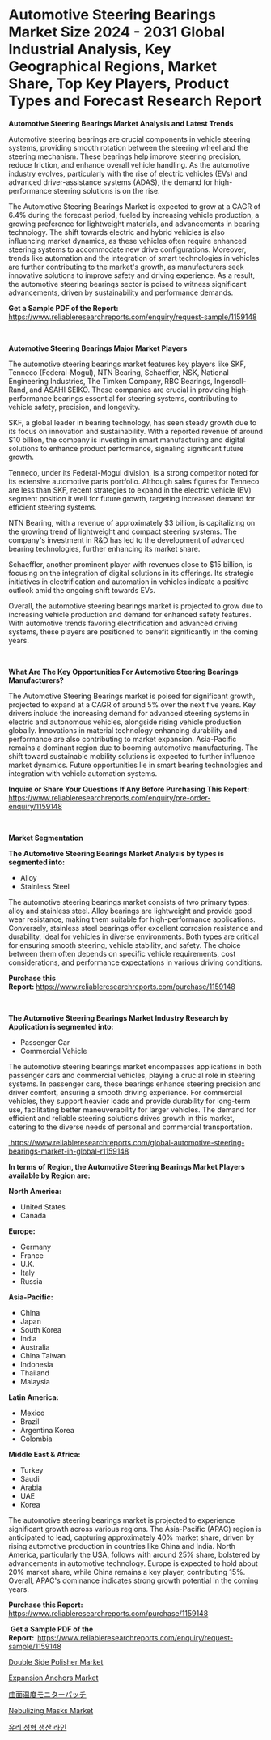 <p><h1>Automotive Steering Bearings Market Size 2024 - 2031 Global Industrial Analysis, Key Geographical Regions, Market Share, Top Key Players, Product Types and Forecast Research Report</h1></p><p><strong>Automotive Steering Bearings Market Analysis and Latest Trends</strong></p>
<p><p>Automotive steering bearings are crucial components in vehicle steering systems, providing smooth rotation between the steering wheel and the steering mechanism. These bearings help improve steering precision, reduce friction, and enhance overall vehicle handling. As the automotive industry evolves, particularly with the rise of electric vehicles (EVs) and advanced driver-assistance systems (ADAS), the demand for high-performance steering solutions is on the rise. </p><p>The Automotive Steering Bearings Market is expected to grow at a CAGR of 6.4% during the forecast period, fueled by increasing vehicle production, a growing preference for lightweight materials, and advancements in bearing technology. The shift towards electric and hybrid vehicles is also influencing market dynamics, as these vehicles often require enhanced steering systems to accommodate new drive configurations. Moreover, trends like automation and the integration of smart technologies in vehicles are further contributing to the market's growth, as manufacturers seek innovative solutions to improve safety and driving experience. As a result, the automotive steering bearings sector is poised to witness significant advancements, driven by sustainability and performance demands.</p></p>
<p><strong>Get a Sample PDF of the Report:&nbsp;</strong> <a href="https://www.reliableresearchreports.com/enquiry/request-sample/1159148">https://www.reliableresearchreports.com/enquiry/request-sample/1159148</a></p>
<p>&nbsp;</p>
<p><strong>Automotive Steering Bearings Major Market Players</strong></p>
<p><p>The automotive steering bearings market features key players like SKF, Tenneco (Federal-Mogul), NTN Bearing, Schaeffler, NSK, National Engineering Industries, The Timken Company, RBC Bearings, Ingersoll-Rand, and ASAHI SEIKO. These companies are crucial in providing high-performance bearings essential for steering systems, contributing to vehicle safety, precision, and longevity.</p><p>SKF, a global leader in bearing technology, has seen steady growth due to its focus on innovation and sustainability. With a reported revenue of around $10 billion, the company is investing in smart manufacturing and digital solutions to enhance product performance, signaling significant future growth.</p><p>Tenneco, under its Federal-Mogul division, is a strong competitor noted for its extensive automotive parts portfolio. Although sales figures for Tenneco are less than SKF, recent strategies to expand in the electric vehicle (EV) segment position it well for future growth, targeting increased demand for efficient steering systems.</p><p>NTN Bearing, with a revenue of approximately $3 billion, is capitalizing on the growing trend of lightweight and compact steering systems. The company's investment in R&D has led to the development of advanced bearing technologies, further enhancing its market share.</p><p>Schaeffler, another prominent player with revenues close to $15 billion, is focusing on the integration of digital solutions in its offerings. Its strategic initiatives in electrification and automation in vehicles indicate a positive outlook amid the ongoing shift towards EVs.</p><p>Overall, the automotive steering bearings market is projected to grow due to increasing vehicle production and demand for enhanced safety features. With automotive trends favoring electrification and advanced driving systems, these players are positioned to benefit significantly in the coming years.</p></p>
<p>&nbsp;</p>
<p><strong>What Are The Key Opportunities For Automotive Steering Bearings Manufacturers?</strong></p>
<p><p>The Automotive Steering Bearings market is poised for significant growth, projected to expand at a CAGR of around 5% over the next five years. Key drivers include the increasing demand for advanced steering systems in electric and autonomous vehicles, alongside rising vehicle production globally. Innovations in material technology enhancing durability and performance are also contributing to market expansion. Asia-Pacific remains a dominant region due to booming automotive manufacturing. The shift toward sustainable mobility solutions is expected to further influence market dynamics. Future opportunities lie in smart bearing technologies and integration with vehicle automation systems.</p></p>
<p><strong>Inquire or Share Your Questions If Any Before Purchasing This Report:</strong> <a href="https://www.reliableresearchreports.com/enquiry/pre-order-enquiry/1159148">https://www.reliableresearchreports.com/enquiry/pre-order-enquiry/1159148</a></p>
<p>&nbsp;</p>
<p><strong>Market Segmentation</strong></p>
<p><strong>The Automotive Steering Bearings Market Analysis by types is segmented into:</strong></p>
<p><ul><li>Alloy</li><li>Stainless Steel</li></ul></p>
<p><p>The automotive steering bearings market consists of two primary types: alloy and stainless steel. Alloy bearings are lightweight and provide good wear resistance, making them suitable for high-performance applications. Conversely, stainless steel bearings offer excellent corrosion resistance and durability, ideal for vehicles in diverse environments. Both types are critical for ensuring smooth steering, vehicle stability, and safety. The choice between them often depends on specific vehicle requirements, cost considerations, and performance expectations in various driving conditions.</p></p>
<p><strong>Purchase this Report:&nbsp;</strong><a href="https://www.reliableresearchreports.com/purchase/1159148">https://www.reliableresearchreports.com/purchase/1159148</a></p>
<p>&nbsp;</p>
<p><strong>The Automotive Steering Bearings Market Industry Research by Application is segmented into:</strong></p>
<p><ul><li>Passenger Car</li><li>Commercial Vehicle</li></ul></p>
<p><p>The automotive steering bearings market encompasses applications in both passenger cars and commercial vehicles, playing a crucial role in steering systems. In passenger cars, these bearings enhance steering precision and driver comfort, ensuring a smooth driving experience. For commercial vehicles, they support heavier loads and provide durability for long-term use, facilitating better maneuverability for larger vehicles. The demand for efficient and reliable steering solutions drives growth in this market, catering to the diverse needs of personal and commercial transportation.</p></p>
<p><a href="https://www.reliableresearchreports.com/global-automotive-steering-bearings-market-in-global-r1159148">&nbsp;https://www.reliableresearchreports.com/global-automotive-steering-bearings-market-in-global-r1159148</a></p>
<p><strong>In terms of Region, the Automotive Steering Bearings Market Players available by Region are:</strong></p>
<p>
    <p> <strong> North America: </strong>
        <ul>
            <li>United States</li>
            <li>Canada</li>
        </ul>
        </p> 
    <p> <strong> Europe: </strong>
        <ul>
            <li>Germany</li>
            <li>France</li>
            <li>U.K.</li>
            <li>Italy</li>
            <li>Russia</li>
        </ul>
        </p> 
    <p> <strong> Asia-Pacific: </strong>
        <ul>
            <li>China</li>
            <li>Japan</li>
            <li>South Korea</li>
            <li>India</li>
            <li>Australia</li>
            <li>China Taiwan</li>
            <li>Indonesia</li>
            <li>Thailand</li>
            <li>Malaysia</li>
        </ul>
        </p> 
    <p> <strong> Latin America: </strong>
        <ul>
            <li>Mexico</li>
            <li>Brazil</li>
            <li>Argentina Korea</li>
            <li>Colombia</li>
        </ul>
        </p> 
    <p> <strong> Middle East & Africa: </strong>
        <ul>
            <li>Turkey</li>
            <li>Saudi</li>
            <li>Arabia</li>
            <li>UAE</li>
            <li>Korea</li>
        </ul>
    </p>
    </p>
<p><p>The automotive steering bearings market is projected to experience significant growth across various regions. The Asia-Pacific (APAC) region is anticipated to lead, capturing approximately 40% market share, driven by rising automotive production in countries like China and India. North America, particularly the USA, follows with around 25% share, bolstered by advancements in automotive technology. Europe is expected to hold about 20% market share, while China remains a key player, contributing 15%. Overall, APAC's dominance indicates strong growth potential in the coming years.</p></p>
<p><strong>Purchase this Report: </strong><a href="https://www.reliableresearchreports.com/purchase/1159148">https://www.reliableresearchreports.com/purchase/1159148</a></p>
<p>&nbsp;<strong>Get a Sample PDF of the Report:&nbsp;&nbsp;</strong><a href="https://www.reliableresearchreports.com/enquiry/request-sample/1159148">https://www.reliableresearchreports.com/enquiry/request-sample/1159148</a></p>
<p><strong></strong></p>
<p><p><a href="https://github.com/HobertDavis43/Market-Research-Report-List-1/blob/main/double-side-polisher-market.md">Double Side Polisher Market</a></p><p><a href="https://issuu.com/reportprime-2/docs/expansion-anchors-market-size-2030._9c5d15f7030428">Expansion Anchors Market</a></p><p><a href="https://medium.com/@alexanderelliott1993/curved-temperature-monitor-patch-market-%E3%81%AE%E3%82%B0%E3%83%AD%E3%83%BC%E3%83%90%E3%83%AB%E5%B8%82%E5%A0%B4%E6%A6%82%E8%A6%81%E3%81%AF-%E4%B8%96%E7%95%8C%E3%81%8A%E3%82%88%E3%81%B3%E4%B8%BB%E8%A6%81%E5%B8%82%E5%A0%B4%E3%81%AB%E3%81%8A%E3%81%91%E3%82%8B%E6%A5%AD%E7%95%8C%E3%81%AB%E5%BD%B1%E9%9F%BF%E3%82%92%E4%B8%8E%E3%81%88%E3%82%8B%E4%B8%BB%E8%A6%81%E3%81%AA%E3%83%88%E3%83%AC%E3%83%B3%E3%83%89%E3%81%AB%E3%81%A4%E3%81%84%E3%81%A6-%E7%8B%AC%E8%87%AA%E3%81%AE%E8%A6%96%E7%82%B9%E3%82%92%E6%8F%90%E4%BE%9B%E3%81%97%E3%81%BE%E3%81%99-b25c9ea4de2f">曲面温度モニターパッチ</a></p><p><a href="https://github.com/AshikRahman991/Market-Research-Report-List-1/blob/main/nebulizing-masks-market.md">Nebulizing Masks Market</a></p><p><a href="https://medium.com/@cletaturner1964/%EC%84%B8%EA%B3%84-glass-forming-production-lines-market-%EC%9D%80-2024%EC%97%90%EC%84%9C-2031%EB%A1%9C-%EC%97%B0%ED%8F%89%EA%B7%A0-%EC%A6%9D%EA%B0%80%EC%9C%A8%EC%9D%84-%EB%B3%B4%EC%9D%BC-%EA%B2%83%EC%9C%BC%EB%A1%9C-%EC%98%88%EC%83%81%EB%90%A9%EB%8B%88%EB%8B%A4-6c70ec6810ee">유리 성형 생산 라인</a></p></p>